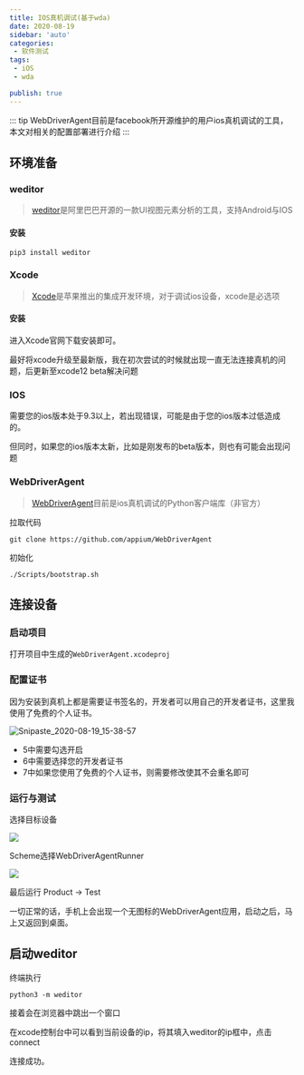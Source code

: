 ```yaml
---
title: IOS真机调试(基于wda)
date: 2020-08-19
sidebar: 'auto'
categories:
 - 软件测试
tags:
 - iOS
 - wda

publish: true
---
```


::: tip 
WebDriverAgent目前是facebook所开源维护的用户ios真机调试的工具，本文对相关的配置部署进行介绍
:::

<!-- more -->

## 环境准备

### weditor

> [weditor](https://github.com/alibaba/web-editor)是阿里巴巴开源的一款UI视图元素分析的工具，支持Android与IOS

#### 安装

```shell
pip3 install weditor
```

### Xcode

> [Xcode](https://developer.apple.com/xcode/)是苹果推出的集成开发环境，对于调试ios设备，xcode是必选项

#### 安装

进入Xcode官网下载安装即可。

最好将xcode升级至最新版，我在初次尝试的时候就出现一直无法连接真机的问题，后更新至xcode12 beta解决问题

### IOS

需要您的ios版本处于9.3以上，若出现错误，可能是由于您的ios版本过低造成的。

但同时，如果您的ios版本太新，比如是刚发布的beta版本，则也有可能会出现问题

### WebDriverAgent

> [WebDriverAgent](https://github.com/openatx/facebook-wda)目前是ios真机调试的Python客户端库（非官方）

拉取代码

```shell
git clone https://github.com/appium/WebDriverAgent
```

初始化

```shell
./Scripts/bootstrap.sh
```

## 连接设备

### 启动项目

打开项目中生成的`WebDriverAgent.xcodeproj`

### 配置证书

因为安装到真机上都是需要证书签名的，开发者可以用自己的开发者证书，这里我使用了免费的个人证书。

![Snipaste_2020-08-19_15-38-57](/Users/creative/Documents/document/.vuepress/public/Snipaste_2020-08-19_15-38-57.png)

* 5中需要勾选开启
* 6中需要选择您的开发者证书
* 7中如果您使用了免费的个人证书，则需要修改使其不会重名即可



### 运行与测试

选择目标设备

![](/Users/creative/Documents/document/.vuepress/public/4291b5b01899d382fca6aecd1f4b7e63.png!large)

Scheme选择WebDriverAgentRunner

![](/Users/creative/Documents/document/.vuepress/public/f035bd53ae3922012b7d6378ecb95615.png!large)

最后运行 Product -> Test

一切正常的话，手机上会出现一个无图标的WebDriverAgent应用，启动之后，马上又返回到桌面。

## 启动weditor

终端执行

```shell
python3 -m weditor
```

接着会在浏览器中跳出一个窗口

在xcode控制台中可以看到当前设备的ip，将其填入weditor的ip框中，点击connect

连接成功。

